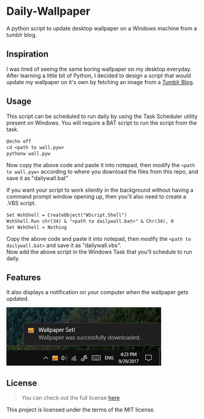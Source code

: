 # Daily-Wallpaper

A python script to update desktop wallpaper on a Windows machine from a tumblr blog.

## Inspiration
I was tired of seeing the same boring wallpaper on my desktop everyday. After learning a little bit of Python, I decided to design a script that would update my wallpaper on it's own by fetching an image from a [Tumblr Blog](http://fuckinghomepage.com/).

## Usage
This script can be scheduled to run daily by using the Task Scheduler utility present on Windows. You will require a BAT script to run the script from the task.

```
@echo off 
cd <path to wall.pyw>
pythonw wall.pyw
```

Now copy the above code and paste it into notepad, then modify the `<path to wall.pyw>` according to where you download the files from this repo, and save it as "dailywall.bat"

If you want your script to work silently in the background without having a command prompt window opening up, then you'll also need to create a .VBS script.

```
Set WshShell = CreateObject("WScript.Shell")
WshShell.Run chr(34) & "<path to dailywall.bat>" & Chr(34), 0
Set WshShell = Nothing
```
Copy the above code and paste it into notepad, then modify the `<path to dailywall.bat>` and save it as "dailywall.vbs".  
Now add the above script in the Windows Task that you'll schedule to run daily.

## Features 
It also displays a notification on your computer when the wallpaper gets updated.

![Notifications Screenshot](https://raw.githubusercontent.com/udit-001/daily-wallpaper/master/img/notification.jpg)

## License

> You can check out the full license [here](https://github.com/udit-001/daily-wallpaper/blob/master/LICENSE)

This project is licensed under the terms of the MIT license.



